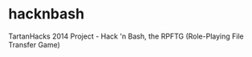 hacknbash
=========

TartanHacks 2014 Project - Hack 'n Bash, the RPFTG (Role-Playing File Transfer Game)
